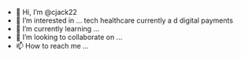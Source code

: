 - 👋 Hi, I’m @cjack22
- 👀 I’m interested in ... tech healthcare currently a d digital payments 
- 🌱 I’m currently learning ...
- 💞️ I’m looking to collaborate on ...
- 📫 How to reach me ...

<!---
cjack22/cjack22 is a ✨ special ✨ repository because its `README.md` (this file) appears on your GitHub profile.
You can click the Preview link to take a look at your changes.
--->
